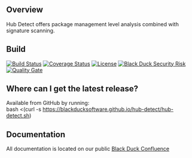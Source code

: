 ## Overview ##
Hub Detect offers package management level analysis combined with signature scanning.

## Build ##

[![Build Status](https://travis-ci.org/blackducksoftware/hub-gradle-plugin.svg?branch=master)](https://travis-ci.org/blackducksoftware/hub-detect)
[![Coverage Status](https://coveralls.io/repos/github/blackducksoftware/hub-detect/badge.svg?branch=master)](https://coveralls.io/github/blackducksoftware/hub-detect?branch=master)
[![License](https://img.shields.io/badge/License-Apache%202.0-blue.svg)](https://opensource.org/licenses/Apache-2.0)
[![Black Duck Security Risk](https://copilot.blackducksoftware.com/github/repos/blackducksoftware/hub-detect/branches/master/badge-risk.svg)](https://copilot.blackducksoftware.com/github/repos/blackducksoftware/hub-detect/branches/master)
[![Quality Gate](https://sonarcloud.io/api/project_badges/measure?project=com.blackducksoftware.integration%3Ahub-detect&metric=alert_status)](https://sonarcloud.io/dashboard?id=com.blackducksoftware.integration%3Ahub-detect)

## Where can I get the latest release? ##
Available from GitHub by running:  
bash <(curl -s https://blackducksoftware.github.io/hub-detect/hub-detect.sh)

## Documentation

All documentation is located on our public [Black Duck Confluence](https://blackducksoftware.atlassian.net/wiki/spaces/INTDOCS/pages/49131875/Hub+Detect)

